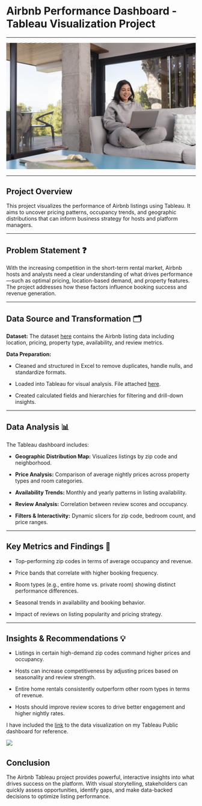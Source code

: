 # Airbnb Performance Dashboard - Tableau Visualization Project

---

![](woman-home-using-laptop.jpg)

---

## Project Overview

This project visualizes the performance of Airbnb listings using Tableau. It aims to uncover pricing patterns, occupancy trends, and geographic distributions that can inform business strategy for hosts and platform managers.

---

## Problem Statement ❓

With the increasing competition in the short-term rental market, Airbnb hosts and analysts need a clear understanding of what drives performance—such as optimal pricing, location-based demand, and property features. The project addresses how these factors influence booking success and revenue generation.

---

## Data Source and Transformation 🗂️

**Dataset:** The dataset [here](Tableau_Full_Project_Github.xlsx) contains the Airbnb listing data including location, pricing, property type, availability, and review metrics.

**Data Preparation:**

  - Cleaned and structured in Excel to remove duplicates, handle nulls, and standardize formats.

  - Loaded into Tableau for visual analysis. File attached [here](7.Airbnb_Tableau_Project.twb).

  - Created calculated fields and hierarchies for filtering and drill-down insights.

---

## Data Analysis 📊

The Tableau dashboard includes:

- **Geographic Distribution Map:** Visualizes listings by zip code and neighborhood.

- **Price Analysis:** Comparison of average nightly prices across property types and room categories.

- **Availability Trends:** Monthly and yearly patterns in listing availability.

- **Review Analysis:** Correlation between review scores and occupancy.

- **Filters & Interactivity:** Dynamic slicers for zip code, bedroom count, and price ranges.

---

## Key Metrics and Findings 📌

- Top-performing zip codes in terms of average occupancy and revenue.

- Price bands that correlate with higher booking frequency.

- Room types (e.g., entire home vs. private room) showing distinct performance differences.

- Seasonal trends in availability and booking behavior.

- Impact of reviews on listing popularity and pricing strategy.

---

## Insights & Recommendations 💡

- Listings in certain high-demand zip codes command higher prices and occupancy.

- Hosts can increase competitiveness by adjusting prices based on seasonality and review strength.

- Entire home rentals consistently outperform other room types in terms of revenue.

- Hosts should improve review scores to drive better engagement and higher nightly rates.

I have included the [link](https://public.tableau.com/app/profile/chiamaka.okonkwo/viz/Airbnb_Tableau_Project_17426121003070/Dashboard1) to the data visualization on my Tableau Public dashboard for reference.

![](woman-using-tablet-hotel-room.jpg)

## Conclusion

The Airbnb Tableau project provides powerful, interactive insights into what drives success on the platform. With visual storytelling, stakeholders can quickly assess opportunities, identify gaps, and make data-backed decisions to optimize listing performance.


